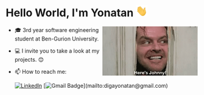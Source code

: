 # Hello World, I'm Yonatan <img src="https://raw.githubusercontent.com/yonatandiga12/yonatandiga12/main/wave.gif" width="30px" height="30px" />

<img src="https://raw.githubusercontent.com/yonatandiga12/yonatandiga12/main/Heres_Johnny.gif" alt="side Image" align="right" width="250" height="auto" />


- 🎓 3rd year software engineering student at Ben-Gurion University.

- 💻 I invite you to take a look at my projects. :blush:

- 📫 How to reach me:

     [![Linkedln](https://img.shields.io/badge/LinkedIn-0077B5?style=flat-square&logo=linkedin&logoColor=white)](https://www.linkedin.com/in/yonatan-diga/)
     [![Gmail Badge](https://img.shields.io/badge/-Gmail_(digayonatan@gmail.com)-c14438?style=flat-square&logo=Gmail&logoColor=white&link=mailto:digayonatan@gmail.com)](mailto:digayonatan@gmail.com)


<!--
**yonatandiga12/yonatandiga12** is a ✨ _special_ ✨ repository because its `README.md` (this file) appears on your GitHub profile.
Here are some ideas to get you started:

- 🔭 I’m currently working on ...
- 🌱 I’m currently learning ...
- 👯 I’m looking to collaborate on ...
- 🤔 I’m looking for help with ...
- 💬 Ask me about ...
- 😄 Pronouns: ...
- ⚡ Fun fact: ...

<img src="https://github.com/sciencepal/sciencepal/blob/master/assets/life_balance.gif" alt="side Image" align="right" width="200" height="auto" />

     [<img src="https://img.icons8.com/color/48/000000/linkedin.png" width="3.5%"/>](https://www.linkedin.com/in/yonatan-diga/) &nbsp; <a href="mailto:digayonatan@gmail.com"> <img src="https://img.icons8.com/fluent/48/000000/gmail.png" width="3.5%"/>
 &nbsp; [<img src="https://github.com/sciencepal/sciencepal/blob/master/assets/discord-round.svg" width="3.5%"/>](https://discord.gg/MnUUbHe)
-->
